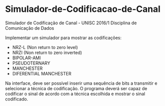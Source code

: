 # Simulador-de-Codificacao-de-Canal
Simulador de Codificação de Canal - UNISC 2016/1
Disciplina de Comunicação de Dados


Implementar um simulador para mostrar as codificações:
* NRZ-L (Non return to zero level)
* NRZI (Non return to zero inverted)
* BIPOLAR-AMI
* PSEUDOTERNARY
* MANCHESTER
* DIFERENTIAL MANCHESTER

Na interface, deve ser possível inserir uma sequência de bits a transmitir e
selecionar a técnica de codificação. O programa deverá ser capaz de codificar o sinal de
acordo com a técnica escolhida e mostrar o sinal codificado.
